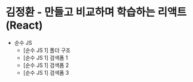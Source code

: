 # 김정환 - 만들고 비교하며 학습하는 리액트 (React)
- 순수 JS
  - [순수 JS 1] 폴더 구조
  - [순수 JS 1] 검색폼 1
  - [순수 JS 1] 검색폼 2
  - [순수 JS 1] 검색폼 3